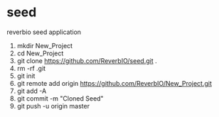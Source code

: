 # seed
reverbio seed application

1.  mkdir New_Project
2.  cd New_Project
3.  git clone https://github.com/ReverbIO/seed.git .
4.  rm -rf .git
5.  git init
6.  git remote add origin https://github.com/ReverbIO/New_Project.git
7.  git add -A
8.  git commit -m "Cloned Seed"
9.  git push -u origin master
